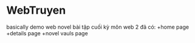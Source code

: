 # WebTruyen
basically demo web novel
bài tập cuối kỳ môn web 2
đã có:
+home page
+details page
+novel vauls page
